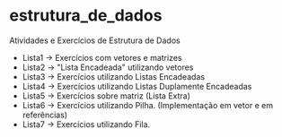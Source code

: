 # estrutura_de_dados
Atividades e Exercícios de Estrutura de Dados
* Lista1 -> Exercícios com vetores e matrizes 
* Lista2 -> "Lista Encadeada" utilizando vetores
* Lista3 -> Exercícios utilizando Listas Encadeadas
* Lista4 -> Exercícios utilizando Listas Duplamente Encadeadas
* Lista5 -> Exercícios sobre matriz (Lista Extra)
* Lista6 -> Exercícios utilizando Pilha. (Implementação em vetor e em referências)
* Lista7 -> Exercícios utilizando Fila.

